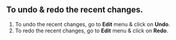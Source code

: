 ## To undo & redo the recent changes. ##

  1. To undo the recent changes, go to **Edit** menu & click on **Undo**.
  1. To redo the recent changes, go to **Edit** menu & click on **Redo**.